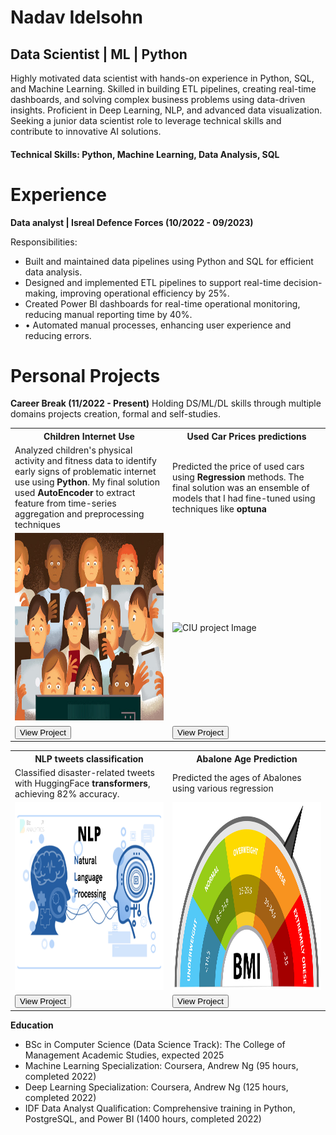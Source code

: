 <h1>Nadav Idelsohn</h1>
<h2>Data Scientist | ML | Python</h2>
Highly motivated data scientist with hands-on experience in Python, SQL, and Machine Learning. Skilled in building ETL pipelines, creating real-time dashboards, and solving complex business problems using data-driven insights. Proficient in Deep Learning, NLP, and advanced data visualization. Seeking a junior data scientist role to leverage technical skills and contribute to innovative AI solutions.
<h4>Technical Skills: Python, Machine Learning, Data Analysis, SQL</h4>
<h1>Experience</h1> 

<b>Data analyst | Isreal Defence Forces (10/2022 - 09/2023)</b>

Responsibilities:
<ul>
  <li>Built and maintained data pipelines using Python and SQL for efficient data analysis.</li>
  <li>Designed and implemented ETL pipelines to support real-time decision-making, improving operational efficiency by 25%.</li>
  <li>Created Power BI dashboards for real-time operational monitoring, reducing manual reporting time by 40%.</li>
  <li>•	Automated manual processes, enhancing user experience and reducing errors.</li>
</ul>

<h1>Personal Projects</h1> 
<b>Career Break (11/2022 - Present)</b>
Holding DS/ML/DL skills through multiple domains projects creation, formal and self-studies. 

<table>
    <tr>
        <th>Children Internet Use</th>
        <th>Used Car Prices predictions</th>
    </tr>
    <tr>
        <td width=50%>Analyzed children's physical activity and fitness data to identify early signs of problematic internet use using <b>Python</b>. My final solution used <b>AutoEncoder</b> to extract feature from time-series aggregation and preprocessing techniques </td>
        <td width=50%>Predicted the price of used cars using <b>Regression</b> methods. The final solution was an ensemble of models that I had fine-tuned using techniques like <b>optuna</b></td>
    </tr>
    <tr>
        <td><img src="images/children_internet_addiction_pic.jpg" width="600" height="300" alt="CIU project Image"></td>
        <td><img src="images/used_cars_pic_6.jpg" width="600" height="300" alt="CIU project Image"></td>
    </tr>
    <tr>
        <td><a href="https://github.com/Idelsohn/Children-Internet-Use" target="_blank"><button>View Project</button></a></td>
        <td><a href="https://github.com/Idelsohn/Used-Cars-Predictions" target="_blank"><button>View Project</button></a></td>
    </tr>
</table>
<table>
    <tr>
        <th>NLP tweets classification</th>
        <th>Abalone Age Prediction</th>    
    </tr>
    <tr>
        <td td width=50%>Classified disaster-related tweets with HuggingFace <b>transformers</b>, achieving 82% accuracy.</td>
        <td td width=50%>Predicted the ages of Abalones using various regression</td>
    </tr>
    <tr>
        <td><img src="images/NLP_pic_3.png" width="600" height="300" alt="NLP project Image"></td>
        <td><img src="images/obesity_pic_2.jpg" width="600" height="300" alt="Abalone project Imager"></td>
    </tr>
    <tr>
        <td><a href="https://github.com/Idelsohn/NLP_Tweets" target="_blank"><button>View Project</button></a></td>
        <td><a href="https://github.com/Idelsohn/Abalone_project" target="_blank"><button>View Project</button></a></td>
    </tr>
</table>

<b>Education</b>
<ul>
  <li>BSc in Computer Science (Data Science Track): The College of Management Academic Studies, expected 2025</li>
  <li>Machine Learning Specialization: Coursera, Andrew Ng (95 hours, completed 2022)</li>
  <li>Deep Learning Specialization: Coursera, Andrew Ng (125 hours, completed 2022)</li>
  <li>IDF Data Analyst Qualification: Comprehensive training in Python, PostgreSQL, and Power BI (1400 hours, completed 2022)</li>
</ul>
